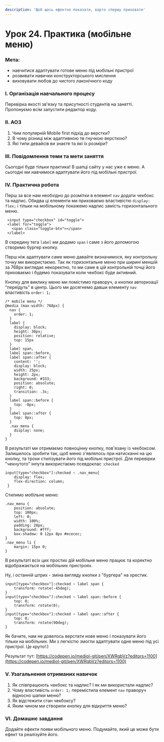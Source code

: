 ```yaml
---
description: 'Щоб щось ефектно показати, варто спершу приховати'
---
```


# Урок 24. Практика \(мобільне меню\)

### Мета:

* навчитися адаптувати готове меню під мобільні пристрої
* розвивати навички конструкторського мислення
* виховувати любов до чистого лаконічного коду

### І. Організація навчального процесу

Перевірка якості зв'язку та присутності студентів на занятті. Пропонуємо всім запустити редактор коду.

### ІІ. АОЗ

1. Чим популярній Mobile first підхід до верстки?
2. В чому різниці між адаптивною тв гнучкою версткою?
3. Які типи девайсів ви знаєте та які їх розміри?

### ІІІ. Повідомлення теми та мети заняття

Сьогодні буде тільки практика! В шапці сайту у нас уже є меню. А сьогодні ми навчимося адаптувати його під мобільні пристрої.

### IV. Практична робота

Перш за все нам необхідно до розмітки в  елемент `nav` додати чекбокс та надпис. Обидва ці елементи ми приховаємо властивістю `display: flex;` і тільки на мобільному покажемо надпис замість горизонтального меню.

```text
 <input type="checkbox" id="toggle">
 <label for="toggle">
   <span class="toggle-btn"></span>
 </label>
```

В середину тега `label` ми додамо `span` і саме з його допомогою створимо бургер кнопку.

Перш ніж адаптувати саме меню давайте визначимося, яку контрольну точку ми використаємо. Так як горизонтальне меню при ширині меншій за 768рх виглядає некоректно, то ми саме в цій контрольній точці його приховаємо і будемо показувати коли чекбокс буде активний.

Кнопку для виклику меню ми помістимо праворуч, а кнопки авторизації "переїдуть" в центр. Цього ми досягнемо давши елементу `nav` властивість `order: 1;`

```text
/* mobile menu */
@media (max-width: 768px) {
  nav {
    order: 1;
  }
  label {
    display: block;
    height: 30px;
    position: relative;
    top: 15px
  }
  label span,
  label span::before,
  label span::after {
    content: '';
    display: block;
    width: 25px;
    height: 2px;
    background: #333;
    position: absolute;
    right: 0;
    transition: .3s;
  }
  label span::before {
    top: -8px;
  }
  label span::after {
    top: 8px;
  }
  .nav_menu {
    display: none;
  }
}
```

В результаті ми отримаємо повноцінну кнопку, пов'язану із чекбоксом. Залишилось зробити так, щоб меню з'являлось при натисканні на цю кнопку, та трохи стилізувати його під мобільні пристрої. Для перевірки "чекнутого" інпута використаємо псевдоклас :`checked`

```text
input[type="checkbox"]:checked ~ .nav_menu{
    display: flex;
    flex-direction: column;
 }
```

Стилимо мобільне меню:

```text
.nav_menu {
    position: absolute;
    top: 100px;
    left: 0;
    width: 100%;
    padding: 20px;
    background: #fff;
    box-shadow: 0 12px 8px #ececec;
}
.nav_menu li {
    margin: 15px 0;
}
```

В результаті всіх цих простих дій мобільне меню працює та коректно відображається на мобільних пристроях.

Ну, і останній штрих - зміна вигляду кнопки з "бургера" на хрестик.

```text
input[type="checkbox"]:checked ~ label span {
    transform: rotate(-45deg);
}
input[type="checkbox"]:checked ~ label span::before {
    top: 0;
    transform: rotate(0);
}
input[type="checkbox"]:checked ~ label span::after {
    top: 0;
    transform: rotate(90deg);
}
```

Як бачите, нам не довелось верстати нове меню і показувати його тільки на мобільних. Ми з легкістю змогли адаптувати одне меню під усі пристрої. Це круто!:\)

Результат тут: [https://codepen.io/mediol-git/pen/XWRgbVz?editors=1100](https://codepen.io/mediol-git/pen/XWRgbVz?editors=1100)

### V. Узагальнення отриманих навичок

1. Як співпрацюють чекбокс та надпис? І як ми використали надпис?
2. Чому властивість `order: 1;` перемістила елемент `nav` праворуч відносно шапки меню?
3. Як відстежити стан чекбоксу?
4. Яким чином ми створили кнопку для відкриття меню?

### VI. Домашнє завдання

Додайте ефекти появи мобільного меню. Подумайте, який це може бути ефект та реалізуйте його.

